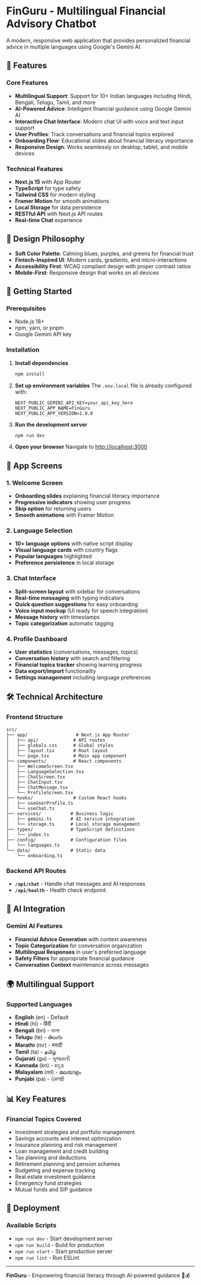 # FinGuru - Multilingual Financial Advisory Chatbot

A modern, responsive web application that provides personalized financial advice in multiple languages using Google's Gemini AI.

## 🌟 Features

### Core Features

- **Multilingual Support**: Support for 10+ Indian languages including Hindi, Bengali, Telugu, Tamil, and more
- **AI-Powered Advice**: Intelligent financial guidance using Google Gemini AI
- **Interactive Chat Interface**: Modern chat UI with voice and text input support
- **User Profiles**: Track conversations and financial topics explored
- **Onboarding Flow**: Educational slides about financial literacy importance
- **Responsive Design**: Works seamlessly on desktop, tablet, and mobile devices

### Technical Features

- **Next.js 15** with App Router
- **TypeScript** for type safety
- **Tailwind CSS** for modern styling
- **Framer Motion** for smooth animations
- **Local Storage** for data persistence
- **RESTful API** with Next.js API routes
- **Real-time Chat** experience

## 🎨 Design Philosophy

- **Soft Color Palette**: Calming blues, purples, and greens for financial trust
- **Fintech-Inspired UI**: Modern cards, gradients, and micro-interactions
- **Accessibility First**: WCAG compliant design with proper contrast ratios
- **Mobile-First**: Responsive design that works on all devices

## 🚀 Getting Started

### Prerequisites

- Node.js 18+
- npm, yarn, or pnpm
- Google Gemini API key

### Installation

1. **Install dependencies**

   ```bash
   npm install
   ```

2. **Set up environment variables**
   The `.env.local` file is already configured with:

   ```env
   NEXT_PUBLIC_GEMINI_API_KEY=your_api_key_here
   NEXT_PUBLIC_APP_NAME=FinGuru
   NEXT_PUBLIC_APP_VERSION=1.0.0
   ```

3. **Run the development server**

   ```bash
   npm run dev
   ```

4. **Open your browser**
   Navigate to [http://localhost:3000](http://localhost:3000)

## 📱 App Screens

### 1. Welcome Screen

- **Onboarding slides** explaining financial literacy importance
- **Progressive indicators** showing user progress
- **Skip option** for returning users
- **Smooth animations** with Framer Motion

### 2. Language Selection

- **10+ language options** with native script display
- **Visual language cards** with country flags
- **Popular languages** highlighted
- **Preference persistence** in local storage

### 3. Chat Interface

- **Split-screen layout** with sidebar for conversations
- **Real-time messaging** with typing indicators
- **Quick question suggestions** for easy onboarding
- **Voice input mockup** (UI ready for speech integration)
- **Message history** with timestamps
- **Topic categorization** automatic tagging

### 4. Profile Dashboard

- **User statistics** (conversations, messages, topics)
- **Conversation history** with search and filtering
- **Financial topics tracker** showing learning progress
- **Data export/import** functionality
- **Settings management** including language preferences

## 🛠 Technical Architecture

### Frontend Structure

```
src/
├── app/                  # Next.js App Router
│   ├── api/             # API routes
│   ├── globals.css      # Global styles
│   ├── layout.tsx       # Root layout
│   └── page.tsx         # Main app component
├── components/          # React components
│   ├── WelcomeScreen.tsx
│   ├── LanguageSelection.tsx
│   ├── ChatScreen.tsx
│   ├── ChatInput.tsx
│   ├── ChatMessage.tsx
│   └── ProfileScreen.tsx
├── hooks/               # Custom React hooks
│   ├── useUserProfile.ts
│   └── useChat.ts
├── services/           # Business logic
│   ├── gemini.ts       # AI service integration
│   └── storage.ts      # Local storage management
├── types/              # TypeScript definitions
│   └── index.ts
├── config/             # Configuration files
│   └── languages.ts
└── data/               # Static data
    └── onboarding.ts
```

### Backend API Routes

- **`/api/chat`** - Handle chat messages and AI responses
- **`/api/health`** - Health check endpoint

## 🤖 AI Integration

### Gemini AI Features

- **Financial Advice Generation** with context awareness
- **Topic Categorization** for conversation organization
- **Multilingual Responses** in user's preferred language
- **Safety Filters** for appropriate financial guidance
- **Conversation Context** maintenance across messages

## 🌍 Multilingual Support

### Supported Languages

- **English** (en) - Default
- **Hindi** (hi) - हिंदी
- **Bengali** (bn) - বাংলা
- **Telugu** (te) - తెలుగు
- **Marathi** (mr) - मराठी
- **Tamil** (ta) - தமிழ்
- **Gujarati** (gu) - ગુજરાતી
- **Kannada** (kn) - ಕನ್ನಡ
- **Malayalam** (ml) - മലയാളം
- **Punjabi** (pa) - ਪੰਜਾਬੀ

## 📊 Key Features

### Financial Topics Covered

- Investment strategies and portfolio management
- Savings accounts and interest optimization
- Insurance planning and risk management
- Loan management and credit building
- Tax planning and deductions
- Retirement planning and pension schemes
- Budgeting and expense tracking
- Real estate investment guidance
- Emergency fund strategies
- Mutual funds and SIP guidance

## 🚀 Deployment

### Available Scripts

- `npm run dev` - Start development server
- `npm run build` - Build for production
- `npm run start` - Start production server
- `npm run lint` - Run ESLint

---

**FinGuru** - Empowering financial literacy through AI-powered guidance 🚀💰
